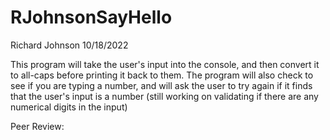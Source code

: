 # RJohnsonSayHello
Richard Johnson
10/18/2022

This program will take the user's input into the console, and then convert it to all-caps before printing it back to them.
The program will also check to see if you are typing a number, and will ask the user to try again if it finds that the user's input is a number (still working on validating if there are any numerical digits in the input)

Peer Review: